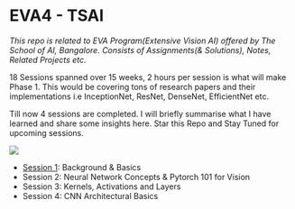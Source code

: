 # EVA4 - TSAI
*This repo is related to EVA Program(Extensive Vision AI) offered by The School of AI, Bangalore. Consists of Assignments(& Solutions), Notes, Related Projects etc.*


18 Sessions spanned over 15 weeks, 2 hours per session is what will make Phase 1. This would be covering tons of research papers and their implementations i.e InceptionNet, ResNet, DenseNet, EfficientNet etc.

Till now 4 sessions are completed. I will briefly summarise what I have learned and share some insights here. Star this Repo and Stay Tuned for upcoming sessions.


![](https://media.giphy.com/media/Ln2dAW9oycjgmTpjX9/giphy.gif)


* [Session 1](https://github.com/Gilf641/EVA4/blob/master/Notes/S1_Summary.md): Background & Basics
* Session 2: Neural Network Concepts & Pytorch 101 for Vision
* Session 3: Kernels, Activations and Layers
* Session 4: CNN Architectural Basics
